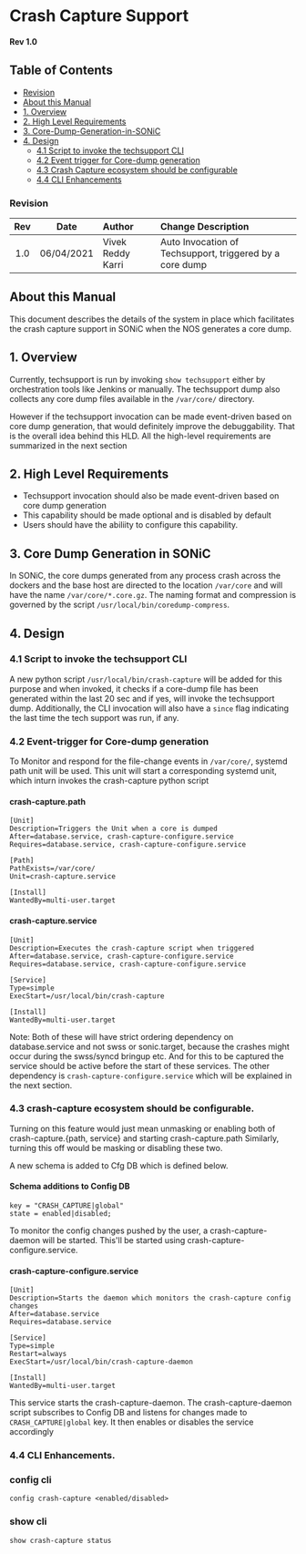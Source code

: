 # Crash Capture Support #
#### Rev 1.0

## Table of Contents
  * [Revision](#revision)
  * [About this Manual](#about-this-manual)
  * [1. Overview](#1-overview)
  * [2. High Level Requirements](#2-high-level-requirements)
  * [3. Core-Dump-Generation-in-SONiC](#3-core-dump-generation-in-sonic)
  * [4. Design](#4-design)
      * [4.1 Script to invoke the techsupport CLI](#41-Script-to-invoke-the-techsupport-CLI)
      * [4.2 Event trigger for Core-dump generation](#42-Event-trigger-for-Core-dump-generation)
      * [4.3 Crash Capture ecosystem should be configurable](#43-crash-capture-ecosystem-should-be-configurable)
      * [4.4 CLI Enhancements](#44-CLI-Enhancements)


### Revision  
| Rev |     Date    |       Author       | Change Description          |
|:---:|:-----------:|:-------------------------|:----------------------|
| 1.0 | 06/04/2021  | Vivek Reddy Karri        | Auto Invocation of Techsupport, triggered by a core dump       |


## About this Manual
This document describes the details of the system in place which facilitates the crash capture support in SONiC when the NOS generates a core dump.

## 1. Overview
Currently, techsupport is run by invoking `show techsupport` either by orchestration tools like Jenkins or manually. The techsupport dump also collects any core dump files available in the `/var/core/` directory.

However if the techsupport invocation can be made event-driven based on core dump generation, that would definitely improve the debuggability. That is the overall idea behind this HLD. All the high-level requirements are summarized in the next section

## 2. High Level Requirements
* Techsupport invocation should also be made event-driven based on core dump generation
* This capability should be made optional and is disabled by default
* Users should have the abiliity to configure this capability.

## 3. Core Dump Generation in SONiC
In SONiC, the core dumps generated from any process crash across the dockers and the base host are directed to the location `/var/core` and will have the name `/var/core/*.core.gz`. 
The naming format and compression is governed by the script `/usr/local/bin/coredump-compress`.

## 4. Design

### 4.1 Script to invoke the techsupport CLI
A new python script `/usr/local/bin/crash-capture` will be added for this purpose and when invoked, it checks if a core-dump file has been generated within the last 20 sec and if yes, will invoke the techsupport dump. 
Additionally, the CLI invocation will also have a `since` flag indicating the last time the tech support was run, if any.

### 4.2 Event-trigger for Core-dump generation
To Monitor and respond for the file-change events in `/var/core/`, systemd path unit will be used. This unit will start a corresponding systemd unit, which inturn invokes the crash-capture python script

#### crash-capture.path
```
[Unit]
Description=Triggers the Unit when a core is dumped
After=database.service, crash-capture-configure.service
Requires=database.service, crash-capture-configure.service

[Path]
PathExists=/var/core/
Unit=crash-capture.service

[Install]
WantedBy=multi-user.target
```

#### crash-capture.service
```
[Unit]
Description=Executes the crash-capture script when triggered
After=database.service, crash-capture-configure.service
Requires=database.service, crash-capture-configure.service

[Service]
Type=simple
ExecStart=/usr/local/bin/crash-capture

[Install]
WantedBy=multi-user.target
```

Note: Both of these will have strict ordering dependency on database.service and not swss or sonic.target, because the crashes might occur during the swss/syncd bringup etc. And for this to be captured the service should be active before the start of these services. The other dependency is `crash-capture-configure.service` which will be explained in the next section.

### 4.3 crash-capture ecosystem should be configurable.

Turning on this feature would just mean unmasking or enabling  both of crash-capture.{path, service} and starting crash-capture.path
Similarly, turning this off would be masking or disabling these two.

A new schema is added to Cfg DB which is defined below. 

#### Schema additions to Config DB
```
key = "CRASH_CAPTURE|global"
state = enabled|disabled;
```

To monitor the config changes pushed by the user, a crash-capture-daemon will be started. 
This'll be started using crash-capture-configure.service.

#### crash-capture-configure.service
```
[Unit]
Description=Starts the daemon which monitors the crash-capture config changes
After=database.service
Requires=database.service

[Service]
Type=simple
Restart=always
ExecStart=/usr/local/bin/crash-capture-daemon

[Install]
WantedBy=multi-user.target
```

This service starts the crash-capture-daemon. The crash-capture-daemon script subscribes to Config DB and listens for changes made to `CRASH_CAPTURE|global` key. 
It then enables or disables the service accordingly 

### 4.4 CLI Enhancements.

### config cli

`config crash-capture <enabled/disabled>`

### show cli

`show crash-capture status`



